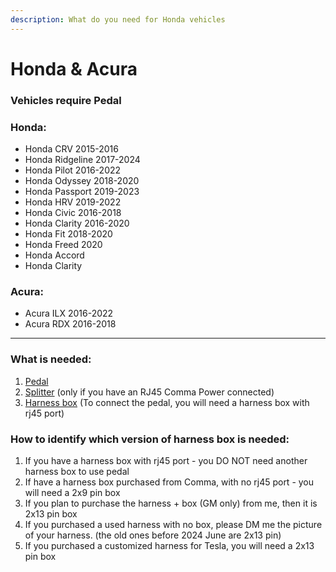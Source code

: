 ```yaml
---
description: What do you need for Honda vehicles
---
```


# Honda & Acura

### Vehicles require Pedal

### Honda:&#x20;

* Honda CRV 2015-2016
* Honda Ridgeline 2017-2024
* Honda Pilot 2016-2022
* Honda Odyssey 2018-2020
* Honda Passport 2019-2023
* Honda HRV 2019-2022
* Honda Civic 2016-2018
* Honda Clarity 2016-2020
* Honda Fit 2018-2020
* Honda Freed 2020
* Honda Accord
* Honda Clarity

### Acura:&#x20;

* Acura ILX 2016-2022
* Acura RDX 2016-2018

***

### What is needed:

1. [Pedal](../beartech/comma-pedal-description-and-installation-guide.md)
2. [Splitter](../beartech/splitter-description.md) (only if you have an RJ45 Comma Power connected)
3. [Harness box](../beartech/harness-and-harness-box-description.md) (To connect the pedal, you will need a harness box with rj45 port)

### How to identify which version of harness box is needed:

1. If you have a harness box with rj45 port - you DO NOT need another harness box to use pedal
2. If have a harness box purchased from Comma, with no rj45 port - you will need a 2x9 pin box
3. If you plan to purchase the harness + box (GM only) from me, then it is 2x13 pin box
4. If you purchased a used harness with no box, please DM me the picture of your harness. (the old ones before 2024 June are 2x13 pin)
5. If you purchased a customized harness for Tesla, you will need a 2x13 pin box
